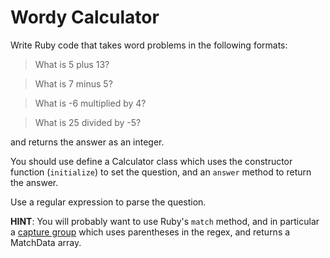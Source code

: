 # Wordy Calculator

Write Ruby code that takes word problems in the following formats:

> What is 5 plus 13?

> What is 7 minus 5?

> What is -6 multiplied by 4?

> What is 25 divided by -5?

and returns the answer as an integer.

You should use define a Calculator class which uses the constructor function (`initialize`) to set the question, and an `answer` method to return the answer.

Use a regular expression to parse the question.

__HINT__: You will probably want to use Ruby's `match` method, and in particular a [capture group](http://code.tutsplus.com/tutorials/ruby-for-newbies-regular-expressions--net-19812) which uses parentheses in the regex, and returns a MatchData array.
